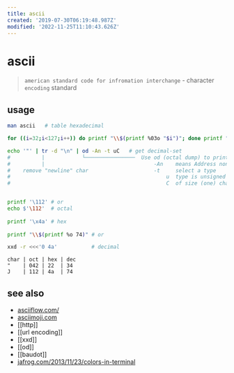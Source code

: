 ```yaml
---
title: ascii
created: '2019-07-30T06:19:48.987Z'
modified: '2022-11-25T11:10:43.626Z'
---
```


# ascii

> `american standard code for infromation interchange` - character `encoding` standard

## usage

```sh
man ascii   # table hexadecimal

for ((i=32;i<127;i++)) do printf "\\$(printf %03o "$i")"; done printf "\n"    # print all avail. characters

echo '"' | tr -d "\n" | od -An -t uC   # get decimal-set
#          |            └────────────────  Use od (octal dump) to print:
#          |                                   -An    means Address none
#    remove "newline" char                     -t     select a type
#                                                  u  type is unsigned decimal.
#                                                  C  of size (one) char


printf '\112' # or 
echo $'\112'  # octal 
 
printf '\x4a' # hex
 
printf "\\$(printf %o 74)" # or 

xxd -r <<<'0 4a'           # decimal
```

```
char | oct | hex | dec
"    | 042 | 22  | 34
J    | 112 | 4a  | 74
```

## see also

- [asciiflow.com/](https://asciiflow.com/#/)
- [asciimoji.com](http://asciimoji.com/)
- [[http]]
- [[url encoding]]
- [[xxd]]
- [[od]]
- [[baudot]]
- [jafrog.com/2013/11/23/colors-in-terminal](http://jafrog.com/2013/11/23/colors-in-terminal.html)
